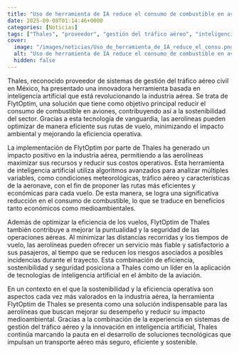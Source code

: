 ```yaml
---
title: "Uso de herramienta de IA reduce el consumo de combustible en aviones - así funciona"
date: 2025-09-08T01:14:46+0000
categories: [Noticias]
tags: ["Thales", "proveedor", "gestión del tráfico aéreo", "inteligencia artificial", "FlytOptim", "eficiencia operativa", "sostenibilidad", "tecnología de vanguardia."]
cover:
  image: "/images/noticias/Uso_de_herramienta_de_IA_reduce_el_consu.png"
  alt: "Uso de herramienta de IA reduce el consumo de combustible en aviones - así funciona"
  hidden: false
---
```


Thales, reconocido proveedor de sistemas de gestión del tráfico aéreo civil en México, ha presentado una innovadora herramienta basada en inteligencia artificial que está revolucionando la industria aérea. Se trata de FlytOptim, una solución que tiene como objetivo principal reducir el consumo de combustible en aviones, contribuyendo así a la sostenibilidad del sector. Gracias a esta tecnología de vanguardia, las aerolíneas pueden optimizar de manera eficiente sus rutas de vuelo, minimizando el impacto ambiental y mejorando la eficiencia operativa.

La implementación de FlytOptim por parte de Thales ha generado un impacto positivo en la industria aérea, permitiendo a las aerolíneas maximizar sus recursos y reducir sus costos operativos. Esta herramienta de inteligencia artificial utiliza algoritmos avanzados para analizar múltiples variables, como condiciones meteorológicas, tráfico aéreo y características de la aeronave, con el fin de proponer las rutas más eficientes y económicas para cada vuelo. De esta manera, se logra una significativa reducción en el consumo de combustible, lo que se traduce en beneficios tanto económicos como medioambientales.

Además de optimizar la eficiencia de los vuelos, FlytOptim de Thales también contribuye a mejorar la puntualidad y la seguridad de las operaciones aéreas. Al minimizar las distancias recorridas y los tiempos de vuelo, las aerolíneas pueden ofrecer un servicio más fiable y satisfactorio a sus pasajeros, al tiempo que se reducen los riesgos asociados a posibles incidencias durante el trayecto. Esta combinación de eficiencia, sostenibilidad y seguridad posiciona a Thales como un líder en la aplicación de tecnologías de inteligencia artificial en el ámbito de la aviación.

En un contexto en el que la sostenibilidad y la eficiencia operativa son aspectos cada vez más valorados en la industria aérea, la herramienta FlytOptim de Thales se presenta como una solución indispensable para las aerolíneas que buscan mejorar su desempeño y reducir su impacto medioambiental. Gracias a la combinación de la experiencia en sistemas de gestión del tráfico aéreo y la innovación en inteligencia artificial, Thales continúa marcando la pauta en el desarrollo de soluciones tecnológicas que impulsan un transporte aéreo más seguro, eficiente y sostenible.
